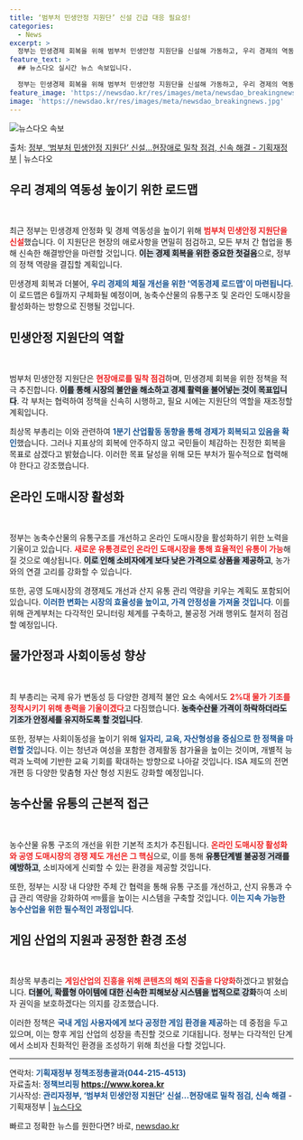 ```yaml
---
title: ‘범부처 민생안정 지원단’ 신설 긴급 대응 필요성!
categories:
  - News
excerpt: >
  정부는 민생경제 회복을 위해 범부처 민생안정 지원단을 신설해 가동하고, 우리 경제의 역동성을 높이고 체질 개…
feature_text: >
  ## 뉴스다오 실시간 뉴스 속보입니다.

  정부는 민생경제 회복을 위해 범부처 민생안정 지원단을 신설해 가동하고, 우리 경제의 역동성을 높이고 체질 개…
feature_image: 'https://newsdao.kr/res/images/meta/newsdao_breakingnews.jpg'
image: 'https://newsdao.kr/res/images/meta/newsdao_breakingnews.jpg'
---
```


![뉴스다오 속보](https://newsdao.kr/res/images/meta/newsdao_breakingnews.jpg)

<p>출처: <a href="https://newsdao.kr/3714" rel="dofollow">정부, ‘범부처 민생안정 지원단’ 신설…현장애로 밀착 점검, 신속 해결  - 기획재정부</a> | 뉴스다오</p>

<h2 data-ke-size="size26">우리 경제의 역동성 높이기 위한 로드맵</h2>

<p data-ke-size="size16">&nbsp;</p>

최근 정부는 민생경제 안정화 및 경제 역동성을 높이기 위해 <b><span style="color: #ee2323;">범부처 민생안정 지원단을 신설</span></b>했습니다. 이 지원단은 현장의 애로사항을 면밀히 점검하고, 모든 부처 간 협업을 통해 신속한 해결방안을 마련할 것입니다. <b><span style="background-color: #21538527;">이는 경제 회복을 위한 중요한 첫걸음</span></b>으로, 정부의 정책 역량을 결집할 계획입니다. 

민생경제 회복과 더불어, <b><span style="color: #1a5490;">우리 경제의 체질 개선을 위한 '역동경제 로드맵'이 마련됩니다</span></b>. 이 로드맵은 6월까지 구체화될 예정이며, 농축수산물의 유통구조 및 온라인 도매시장을 활성화하는 방향으로 진행될 것입니다. 

<h2 data-ke-size="size26">민생안정 지원단의 역할</h2>

<p data-ke-size="size16">&nbsp;</p>

범부처 민생안정 지원단은 <b><span style="color: #ee2323;">현장애로를 밀착 점검</span></b>하며, 민생경제 회복을 위한 정책을 적극 추진합니다. <b><span style="background-color: #21538527;">이를 통해 시장의 불안을 해소하고 경제 활력을 불어넣는 것이 목표입니다</span></b>. 각 부처는 협력하여 정책을 신속히 시행하고, 필요 시에는 지원단의 역할을 재조정할 계획입니다. 

최상목 부총리는 이와 관련하여 <b><span style="color: #1a5490;">1분기 산업활동 동향을 통해 경제가 회복되고 있음을 확인</span></b>했습니다. 그러나 지표상의 회복에 안주하지 않고 국민들이 체감하는 진정한 회복을 목표로 삼겠다고 밝혔습니다. 이러한 목표 달성을 위해 모든 부처가 필수적으로 협력해야 한다고 강조했습니다.

<h2 data-ke-size="size26">온라인 도매시장 활성화</h2>

<p data-ke-size="size16">&nbsp;</p>

정부는 농축수산물의 유통구조를 개선하고 온라인 도매시장을 활성화하기 위한 노력을 기울이고 있습니다. <b><span style="color: #ee2323;">새로운 유통경로인 온라인 도매시장을 통해 효율적인 유통이 가능</span></b>해질 것으로 예상됩니다. <b><span style="background-color: #21538527;">이로 인해 소비자에게 보다 낮은 가격으로 상품을 제공하고</span></b>, 농가와의 연결 고리를 강화할 수 있습니다. 

또한, 공영 도매시장의 경쟁제도 개선과 산지 유통 관리 역량을 키우는 계획도 포함되어 있습니다. <b><span style="color: #1a5490;">이러한 변화는 시장의 효율성을 높이고, 가격 안정성을 가져올 것입니다</span></b>. 이를 위해 관계부처는 다각적인 모니터링 체계를 구축하고, 불공정 거래 행위도 철저히 점검할 예정입니다.

<h2 data-ke-size="size26">물가안정과 사회이동성 향상</h2>

<p data-ke-size="size16">&nbsp;</p>

최 부총리는 국제 유가 변동성 등 다양한 경제적 불안 요소 속에서도 <b><span style="color: #ee2323;">2%대 물가 기조를 정착시키기 위해 총력을 기울이겠다</span></b>고 다짐했습니다. <b><span style="background-color: #21538527;">농축수산물 가격이 하락하더라도 기조가 안정세를 유지하도록 할 것입니다</span></b>. 

또한, 정부는 사회이동성을 높이기 위해 <b><span style="color: #1a5490;">일자리, 교육, 자산형성을 중심으로 한 정책을 마련할 것</span></b>입니다. 이는 청년과 여성을 포함한 경제활동 참가율을 높이는 것이며, 개별적 능력과 노력에 기반한 교육 기회를 확대하는 방향으로 나아갈 것입니다. ISA 제도의 전면 개편 등 다양한 맞춤형 자산 형성 지원도 강화할 예정입니다.

<h2 data-ke-size="size26">농수산물 유통의 근본적 접근</h2>

<p data-ke-size="size16">&nbsp;</p>

농수산물 유통 구조의 개선을 위한 기본적 조치가 추진됩니다. <b><span style="color: #ee2323;">온라인 도매시장 활성화와 공영 도매시장의 경쟁 제도 개선은 그 핵심</span></b>으로, 이를 통해 <b><span style="background-color: #21538527;">유통단계별 불공정 거래를 예방하고</span></b>, 소비자에게 신뢰할 수 있는 환경을 제공할 것입니다. 

또한, 정부는 시장 내 다양한 주체 간 협력을 통해 유통 구조를 개선하고, 산지 유통과 수급 관리 역량을 강화하여 লাভ률을 높이는 시스템을 구축할 것입니다. <b><span style="color: #1a5490;">이는 지속 가능한 농수산업을 위한 필수적인 과정입니다</span></b>. 

<h2 data-ke-size="size26">게임 산업의 지원과 공정한 환경 조성</h2>

<p data-ke-size="size16">&nbsp;</p>

최상목 부총리는 <b><span style="color: #ee2323;">게임산업의 진흥을 위해 콘텐츠의 해외 진출을 다양화</span></b>하겠다고 밝혔습니다. <b><span style="background-color: #21538527;">더불어, 확률형 아이템에 대한 신속한 피해보상 시스템을 법적으로 강화</span></b>하여 소비자 권익을 보호하겠다는 의지를 강조했습니다. 

이러한 정책은 <b><span style="color: #1a5490;">국내 게임 사용자에게 보다 공정한 게임 환경을 제공</span></b>하는 데 중점을 두고 있으며, 이는 향후 게임 산업의 성장을 촉진할 것으로 기대됩니다. 정부는 다각적인 단계에서 소비자 친화적인 환경을 조성하기 위해 최선을 다할 것입니다.

<hr>

연락처: <b><span style="color: #1a5490;">기획재정부 정책조정총괄과(044-215-4513)</span></b><br>
자료출처: <b><span style="color: #1a5490;">정책브리핑 https://www.korea.kr</span></b><br>
기사작성: <b><span style="color: #1a5490;">관리자정부, ‘범부처 민생안정 지원단’ 신설…현장애로 밀착 점검, 신속 해결</span></b> - 기획재정부 | <a href="https://newsdao.kr/3714">뉴스다오</a> 

빠르고 정확한 뉴스를 원한다면? 바로, <a href="https://newsdao.kr" rel="dofollow">newsdao.kr</a>


